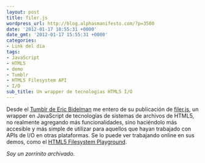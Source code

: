 ```yaml
---
layout: post
title: filer.js
wordpress_url: http://blog.alphasmanifesto.com/?p=3500
date: '2012-01-17 10:55:31 +0000'
date_gmt: '2012-01-17 15:55:31 +0000'
categories:
- Link del día
tags:
- JavaScript
- HTML5
- demo
- Tumblr
- HTML5 Filesystem API
- I/O
sub_title: Un wrapper de tecnologías HTML5 I/O
---
```


Desde el [Tumblr de Eric Bidelman](http://ericbidelman.tumblr.com/post/14866798359/introducing-filer-js) me entero de su publicación de [filer.js](https://github.com/ebidel/filer.js), un wrapper en JavaScript de tecnologías de sistemas de archivos de HTML5, no realmente agregando más funcionalidades, sino haciéndolo más accesible y más simple de utilizar para aquellos que hayan trabajado con APIs de I/O en otras plataformas. Se lo puede ver trabajando online en sus demos, como el [HTML5 Filesystem Playground](http://html5-demos.appspot.com/static/filesystem/filer.js/demos/index.html).

_Soy un zorrinito archivado._
